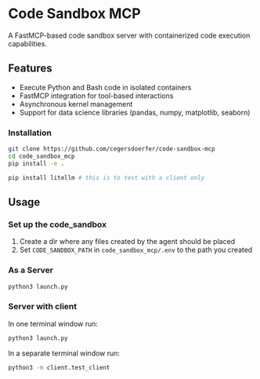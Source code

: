 # Code Sandbox MCP

A FastMCP-based code sandbox server with containerized code execution capabilities.

## Features

- Execute Python and Bash code in isolated containers
- FastMCP integration for tool-based interactions
- Asynchronous kernel management
- Support for data science libraries (pandas, numpy, matplotlib, seaborn)


### Installation

```bash
git clone https://github.com/cegersdoerfer/code-sandbox-mcp
cd code_sandbox_mcp
pip install -e .

pip install litellm # this is to test with a client only
```

## Usage

### Set up the code_sandbox

1. Create a dir where any files created by the agent should be placed
2. Set `CODE_SANDBOX_PATH` in `code_sandbox_mcp/.env` to the path you created


### As a Server

```bash
python3 launch.py
```

### Server with client
In one terminal window run:
```bash
python3 launch.py
```

In a separate terminal window run:
```bash
python3 -m client.test_client
```
